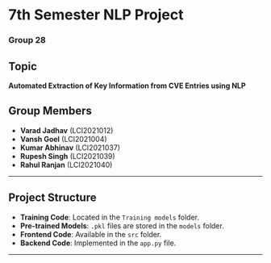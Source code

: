 # **7th Semester NLP Project**  
### **Group 28**  

## **Topic**  
**Automated Extraction of Key Information from CVE Entries using NLP**  

## **Group Members**  
- **Varad Jadhav** (LCI2021012)  
- **Vansh Goel** (LCI2021004)  
- **Kumar Abhinav** (LCI2021037)  
- **Rupesh Singh** (LCI2021039)  
- **Rahul Ranjan** (LCI2021040)  

---

## **Project Structure**  
- **Training Code**: Located in the `Training models` folder.  
- **Pre-trained Models**: `.pkl` files are stored in the `models` folder.  
- **Frontend Code**: Available in the `src` folder.  
- **Backend Code**: Implemented in the `app.py` file.  

--- 
